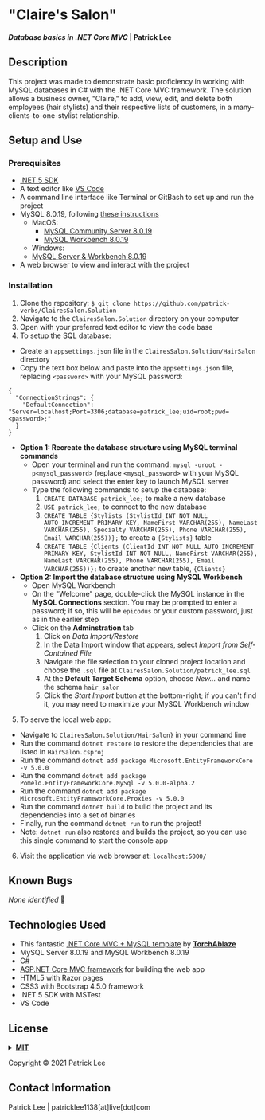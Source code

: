 # "Claire's Salon"

#### _Database basics in .NET Core MVC_ | Patrick Lee

## Description

This project was made to demonstrate basic proficiency in working with MySQL databases in C# with the .NET Core MVC framework. The solution allows a business owner, "Claire," to add, view, edit, and delete both employees (hair stylists) and their respective lists of customers, in a many-clients-to-one-stylist relationship.

## Setup and Use

### Prerequisites

- [.NET 5 SDK](https://dotnet.microsoft.com/download/dotnet/5.0)
- A text editor like [VS Code](https://code.visualstudio.com/)
- A command line interface like Terminal or GitBash to set up and run the project
- MySQL 8.0.19, following [these instructions](https://web.archive.org/web/20210521163651/https://www.learnhowtoprogram.com/c-and-net/getting-started-with-c/installing-and-configuring-mysql)
  - MacOS:
    - [MySQL Community Server 8.0.19](https://dev.mysql.com/downloads/file/?id=484914)
    - [MySQL Workbench 8.0.19](https://dev.mysql.com/downloads/file/?id=484391)
  - Windows:
  - [MySQL Server & Workbench 8.0.19](https://downloads.mysql.com/archives/get/p/25/file/mysql-installer-web-community-8.0.19.0.msi)
- A web browser to view and interact with the project

### Installation

1. Clone the repository: `$ git clone https://github.com/patrick-verbs/ClairesSalon.Solution`
2. Navigate to the `ClairesSalon.Solution` directory on your computer
3. Open with your preferred text editor to view the code base
4. To setup the SQL database:
  - Create an `appsettings.json` file in the `ClairesSalon.Solution/HairSalon` directory
  - Copy the text box below and paste into the `appsettings.json` file, replacing `<password>` with your MySQL password:
  ```
  {
    "ConnectionStrings": {
      "DefaultConnection": "Server=localhost;Port=3306;database=patrick_lee;uid=root;pwd=<password>;"
    }
  }
  ```
  - __Option 1: Recreate the database structure using MySQL terminal commands__
    - Open your terminal and run the command: `mysql -uroot -p<mysql_password>` (replace `<mysql_password>` with your MySQL password) and select the enter key to launch MySQL server
    - Type the following commands to setup the database:
      1. `CREATE DATABASE patrick_lee;` to make a new database
      2. `USE patrick_lee;` to connect to the new database
      3. `CREATE TABLE {Stylists (StylistId INT NOT NULL AUTO_INCREMENT PRIMARY KEY, NameFirst VARCHAR(255), NameLast VARCHAR(255), Specialty VARCHAR(255), Phone VARCHAR(255), Email VARCHAR(255))};` to create a `{Stylists}` table
      4. `CREATE TABLE {Clients (ClientId INT NOT NULL AUTO_INCREMENT PRIMARY KEY, StylistId INT NOT NULL, NameFirst VARCHAR(255), NameLast VARCHAR(255), Phone VARCHAR(255), Email VARCHAR(255))};` to create another new table, `{Clients}`
  - __Option 2: Import the database structure using MySQL Workbench__
    - Open MySQL Workbench
    - On the "Welcome" page, double-click the MySQL instance in the __MySQL Connections__ section. You may be prompted to enter a password; if so, this will be `epicodus` or your custom password, just as in the earlier step
    - Click on the __Adminstration__ tab
      1. Click on _Data Import/Restore_
      2. In the Data Import window that appears, select _Import from Self-Contained File_
      3. Navigate the file selection to your cloned project location and choose the `.sql` file at `ClairesSalon.Solution/patrick_lee.sql`
      4. At the __Default Target Schema__ option, choose _New..._ and name the schema `hair_salon`
      5. Click the _Start Import_ button at the bottom-right; if you can't find it, you may need to maximize your MySQL Workbench window

5. To serve the local web app:
  - Navigate to `ClairesSalon.Solution/HairSalon}` in your command line
  - Run the command `dotnet restore` to restore the dependencies that are listed in `HairSalon.csproj`
  - Run the command `dotnet add package Microsoft.EntityFrameworkCore -v 5.0.0`
  - Run the command `dotnet add package Pomelo.EntityFrameworkCore.MySql -v 5.0.0-alpha.2`
  - Run the command `dotnet add package Microsoft.EntityFrameworkCore.Proxies -v 5.0.0`
  - Run the command `dotnet build` to build the project and its dependencies into a set of binaries
  - Finally, run the command `dotnet run` to run the project!
  - Note: `dotnet run` also restores and builds the project, so you can use this single command to start the console app
6. Visit the application via web browser at: `localhost:5000/`

## Known Bugs

_None identified_ :bug:

## Technologies Used

- This fantastic [.NET Core MVC + MySQL template](https://github.com/TorchAblaze/WeekThreeTemplate.Solution) by __[TorchAblaze](https://github.com/TorchAblaze)__
- MySQL Server 8.0.19 and MySQL Workbench 8.0.19
- C#
- [ASP.NET Core MVC framework](https://docs.microsoft.com/en-us/aspnet/core/mvc/overview?view=aspnetcore-5.0) for building the web app
- HTML5 with Razor pages
- CSS3 with Bootstrap 4.5.0 framework
- .NET 5 SDK with MSTest
- VS Code

## <a name="License"></a>License
<details>
<summary><a href="https://opensource.org/licenses/MIT"><strong>MIT</strong></a></summary>
<pre>
MIT License
Copyright (c) 2021 Patrick Lee


Permission is hereby granted, free of charge, to any person obtaining a copy
of this software and associated documentation files (the "Software"), to deal
in the Software without restriction, including without limitation the rights
to use, copy, modify, merge, publish, distribute, sublicense, and/or sell
copies of the Software, and to permit persons to whom the Software is
furnished to do so, subject to the following conditions:


The above copyright notice and this permission notice shall be included in all
copies or substantial portions of the Software.


THE SOFTWARE IS PROVIDED "AS IS", WITHOUT WARRANTY OF ANY KIND, EXPRESS OR
IMPLIED, INCLUDING BUT NOT LIMITED TO THE WARRANTIES OF MERCHANTABILITY,
FITNESS FOR A PARTICULAR PURPOSE AND NONINFRINGEMENT. IN NO EVENT SHALL THE
AUTHORS OR COPYRIGHT HOLDERS BE LIABLE FOR ANY CLAIM, DAMAGES OR OTHER
LIABILITY, WHETHER IN AN ACTION OF CONTRACT, TORT OR OTHERWISE, ARISING FROM,
OUT OF OR IN CONNECTION WITH THE SOFTWARE OR THE USE OR OTHER DEALINGS IN THE
SOFTWARE.
</pre>
</details>

Copyright © 2021 Patrick Lee
<br>

## Contact Information

Patrick Lee | patricklee1138[at]live[dot]com